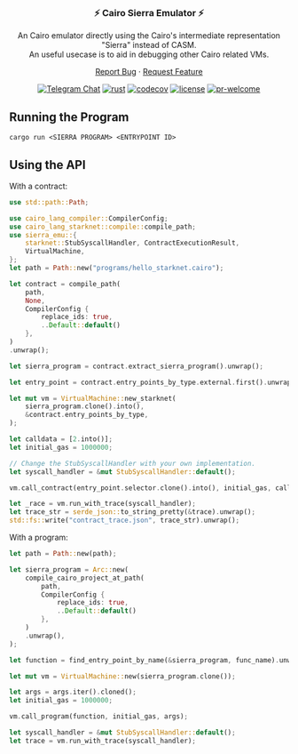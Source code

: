 <div align="center">

### ⚡ Cairo Sierra Emulator ⚡

An Cairo emulator directly using the Cairo's intermediate representation "Sierra" instead of CASM.<br>
An useful usecase is to aid in debugging other Cairo related VMs.

[Report Bug](https://github.com/lambdaclass/sierra-emu/issues/new) · [Request Feature](https://github.com/lambdaclass/sierra-emu/issues/new)

[![Telegram Chat][tg-badge]][tg-url]
[![rust](https://github.com/lambdaclass/sierra-emu/actions/workflows/ci.yml/badge.svg)](https://github.com/lambdaclass/sierra-emu/actions/workflows/ci.yml)
[![codecov](https://img.shields.io/codecov/c/github/lambdaclass/sierra-emu)](https://codecov.io/gh/lambdaclass/sierra-emu)
[![license](https://img.shields.io/github/license/lambdaclass/sierra-emu)](/LICENSE)
[![pr-welcome]](#-contributing)


[tg-badge]: https://img.shields.io/endpoint?url=https%3A%2F%2Ftg.sumanjay.workers.dev%2FLambdaStarkNet%2F&logo=telegram&label=chat&color=neon
[tg-url]: https://t.me/LambdaStarkNet
[pr-welcome]: https://img.shields.io/static/v1?color=orange&label=PRs&style=flat&message=welcome

</div>



## Running the Program
`cargo run <SIERRA PROGRAM> <ENTRYPOINT ID>`

## Using the API

With a contract:

```rust
use std::path::Path;

use cairo_lang_compiler::CompilerConfig;
use cairo_lang_starknet::compile::compile_path;
use sierra_emu::{
    starknet::StubSyscallHandler, ContractExecutionResult,
    VirtualMachine,
};
let path = Path::new("programs/hello_starknet.cairo");

let contract = compile_path(
    path,
    None,
    CompilerConfig {
        replace_ids: true,
        ..Default::default()
    },
)
.unwrap();

let sierra_program = contract.extract_sierra_program().unwrap();

let entry_point = contract.entry_points_by_type.external.first().unwrap();

let mut vm = VirtualMachine::new_starknet(
    sierra_program.clone().into(),
    &contract.entry_points_by_type,
);

let calldata = [2.into()];
let initial_gas = 1000000;

// Change the StubSyscallHandler with your own implementation.
let syscall_handler = &mut StubSyscallHandler::default();

vm.call_contract(entry_point.selector.clone().into(), initial_gas, calldata);

let _race = vm.run_with_trace(syscall_handler);
let trace_str = serde_json::to_string_pretty(&trace).unwrap();
std::fs::write("contract_trace.json", trace_str).unwrap();
```

With a program:

```rust
let path = Path::new(path);

let sierra_program = Arc::new(
    compile_cairo_project_at_path(
        path,
        CompilerConfig {
            replace_ids: true,
            ..Default::default()
        },
    )
    .unwrap(),
);

let function = find_entry_point_by_name(&sierra_program, func_name).unwrap();

let mut vm = VirtualMachine::new(sierra_program.clone());

let args = args.iter().cloned();
let initial_gas = 1000000;

vm.call_program(function, initial_gas, args);

let syscall_handler = &mut StubSyscallHandler::default();
let trace = vm.run_with_trace(syscall_handler);
```
